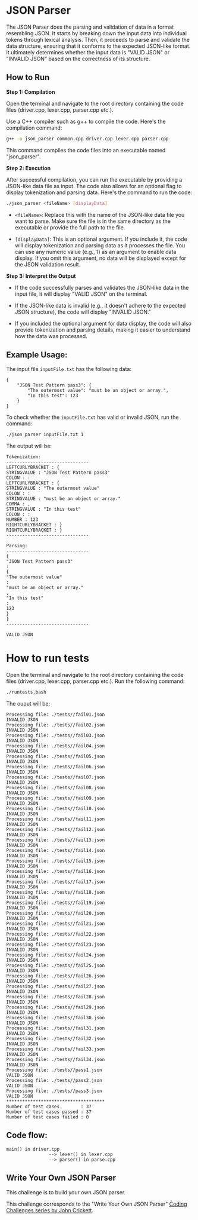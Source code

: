 # JSON Parser

The JSON Parser does the parsing and validation of data in a format resembling JSON. It starts by breaking down the input data into individual tokens through lexical analysis. Then, it proceeds to parse and validate the data structure, ensuring that it conforms to the expected JSON-like format. It ultimately determines whether the input data is "VALID JSON" or "INVALID JSON" based on the correctness of its structure.


## How to Run

**Step 1: Compilation**
   
Open the terminal and navigate to the root directory containing the code files (driver.cpp, lexer.cpp, parser.cpp etc.).

Use a C++ compiler such as g++ to compile the code. Here's the compilation command:

```bash
g++ -o json_parser common.cpp driver.cpp lexer.cpp parser.cpp
```

This command compiles the code files into an executable named "json_parser".

**Step 2: Execution**

After successful compilation, you can run the executable by providing a JSON-like data file as input. The code also allows for an optional flag to display tokenization and parsing data. Here's the command to run the code:

```bash
./json_parser <fileName> [displayData]
```

- `<fileName>`: Replace this with the name of the JSON-like data file you want to parse. Make sure the file is in the same directory as the executable or provide the full path to the file.

- `[displayData]`: This is an optional argument. If you include it, the code will display tokenization and parsing data as it processes the file. You can use any numeric value (e.g., 1) as an argument to enable data display. If you omit this argument, no data will be displayed except for the JSON validation result.

**Step 3: Interpret the Output**

   - If the code successfully parses and validates the JSON-like data in the input file, it will display "VALID JSON" on the terminal.

   - If the JSON-like data is invalid (e.g., it doesn't adhere to the expected JSON structure), the code will display "INVALID JSON."

   - If you included the optional argument for data display, the code will also provide tokenization and parsing details, making it easier to understand how the data was processed.


## Example Usage:

The input file `inputFile.txt` has the following data:

```plain
{
    "JSON Test Pattern pass3": {
        "The outermost value": "must be an object or array.",
        "In this test": 123       
    }
}
```

To check whether the `inputFile.txt` has valid or invalid JSON, run the command:
```bash
./json_parser inputFile.txt 1
```

The output will be:

```plain
Tokenization:
-------------------------------
LEFTCURLYBRACKET : {
STRINGVALUE : "JSON Test Pattern pass3"
COLON : :
LEFTCURLYBRACKET : {
STRINGVALUE : "The outermost value"
COLON : :
STRINGVALUE : "must be an object or array."
COMMA : ,
STRINGVALUE : "In this test"
COLON : :
NUMBER : 123
RIGHTCURLYBRACKET : }
RIGHTCURLYBRACKET : }
-------------------------------

Parsing:
-------------------------------
{
"JSON Test Pattern pass3"
:
{
"The outermost value"
:
"must be an object or array."
,
"In this test"
:
123
}
}
-------------------------------

VALID JSON
```


# How to run tests

Open the terminal and navigate to the root directory containing the code files (driver.cpp, lexer.cpp, parser.cpp etc.). Run the following command:

```bash
./runtests.bash
```

The ouput will be:

```plain
Processing file: ./tests//fail01.json
INVALID JSON
Processing file: ./tests//fail02.json
INVALID JSON
Processing file: ./tests//fail03.json
INVALID JSON
Processing file: ./tests//fail04.json
INVALID JSON
Processing file: ./tests//fail05.json
INVALID JSON
Processing file: ./tests//fail06.json
INVALID JSON
Processing file: ./tests//fail07.json
INVALID JSON
Processing file: ./tests//fail08.json
INVALID JSON
Processing file: ./tests//fail09.json
INVALID JSON
Processing file: ./tests//fail10.json
INVALID JSON
Processing file: ./tests//fail11.json
INVALID JSON
Processing file: ./tests//fail12.json
INVALID JSON
Processing file: ./tests//fail13.json
INVALID JSON
Processing file: ./tests//fail14.json
INVALID JSON
Processing file: ./tests//fail15.json
INVALID JSON
Processing file: ./tests//fail16.json
INVALID JSON
Processing file: ./tests//fail17.json
INVALID JSON
Processing file: ./tests//fail18.json
INVALID JSON
Processing file: ./tests//fail19.json
INVALID JSON
Processing file: ./tests//fail20.json
INVALID JSON
Processing file: ./tests//fail21.json
INVALID JSON
Processing file: ./tests//fail22.json
INVALID JSON
Processing file: ./tests//fail23.json
INVALID JSON
Processing file: ./tests//fail24.json
INVALID JSON
Processing file: ./tests//fail25.json
INVALID JSON
Processing file: ./tests//fail26.json
INVALID JSON
Processing file: ./tests//fail27.json
INVALID JSON
Processing file: ./tests//fail28.json
INVALID JSON
Processing file: ./tests//fail29.json
INVALID JSON
Processing file: ./tests//fail30.json
INVALID JSON
Processing file: ./tests//fail31.json
INVALID JSON
Processing file: ./tests//fail32.json
INVALID JSON
Processing file: ./tests//fail33.json
INVALID JSON
Processing file: ./tests//fail34.json
INVALID JSON
Processing file: ./tests//pass1.json
VALID JSON
Processing file: ./tests//pass2.json
VALID JSON
Processing file: ./tests//pass3.json
VALID JSON
*************************************
Number of test cases        : 37
Number of test cases passed : 37
Number of test cases failed : 0
```


## Code flow:

```plain
main() in driver.cpp
				--> lexer() in lexer.cpp
                --> parser() in parse.cpp
```


## Write Your Own JSON Parser

This challenge is to build your own JSON parser.

This challenge corresponds to the "Write Your Own JSON Parser" [Coding Challenges series by John Crickett](https://codingchallenges.fyi/challenges/challenge-json-parser).